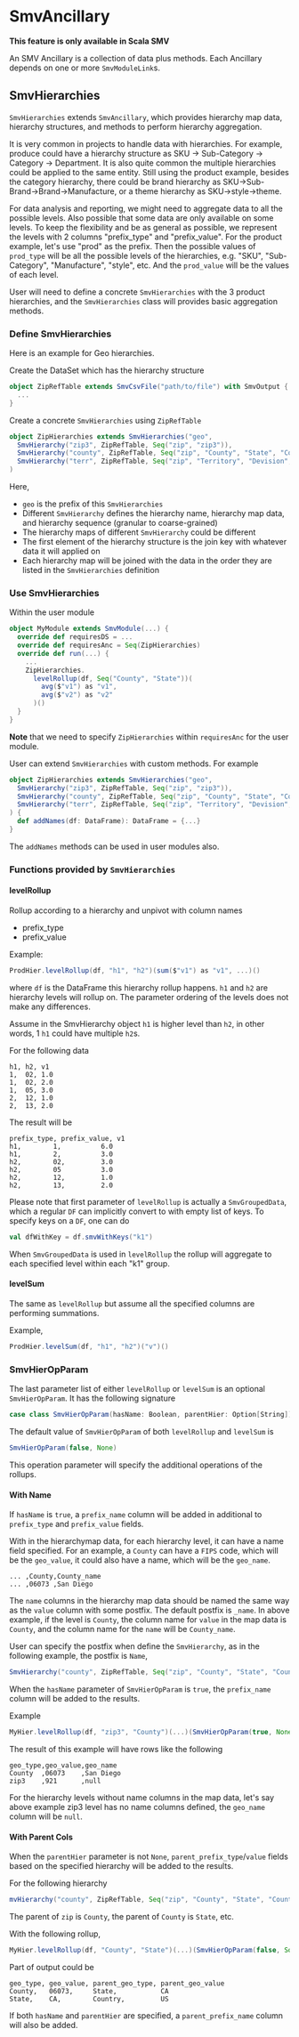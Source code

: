# SmvAncillary

**This feature is only available in Scala SMV**

An SMV Ancillary is a collection of data plus methods. Each Ancillary depends on one or more `SmvModuleLink`s.

## SmvHierarchies

`SmvHierarchies` extends `SmvAncillary`, which provides hierarchy map data, hierarchy structures,
and methods to perform hierarchy aggregation.

It is very common in projects to handle data with hierarchies. For example, produce could have a
hierarchy structure as SKU -> Sub-Category -> Category -> Department. It is also quite common the
multiple hierarchies could be applied to the same entity. Still using the product example, besides the
category hierarchy, there could be brand hierarchy as SKU->Sub-Brand->Brand->Manufacture, or a theme
hierarchy as SKU->style->theme.

For data analysis and reporting, we might need to aggregate data to all the possible levels. Also
possible that some data are only available on some levels. To keep the flexibility and be as general as
possible, we represent the levels with 2 columns "prefix_type" and "prefix_value". For the product example,
let's use "prod" as the prefix. Then the possible values of `prod_type` will be all the possible levels
of the hierarchies, e.g. "SKU", "Sub-Category", "Manufacture", "style", etc. And the `prod_value` will
be the values of each level.

User will need to define a concrete `SmvHierarchies` with the 3 product hierarchies, and the
`SmvHierarchies` class will provides basic aggregation methods.

### Define SmvHierarchies

Here is an example for Geo hierarchies.

Create the DataSet which has the hierarchy structure
```scala
object ZipRefTable extends SmvCsvFile("path/to/file") with SmvOutput {
  ...
}
```

Create a concrete `SmvHierarchies` using `ZipRefTable`

```scala
object ZipHierarchies extends SmvHierarchies("geo",
  SmvHierarchy("zip3", ZipRefTable, Seq("zip", "zip3")),
  SmvHierarchy("county", ZipRefTable, Seq("zip", "County", "State", "Country")),
  SmvHierarchy("terr", ZipRefTable, Seq("zip", "Territory", "Devision", "Region", "Country"))
)
```

Here,
* `geo` is the prefix of this `SmvHierarchies`
* Different `SmvHierarchy` defines the hierarchy name, hierarchy map data, and hierarchy sequence (granular to coarse-grained)
* The hierarchy maps of different `SmvHierarchy` could be different
* The first element of the hierarchy structure is the join key with whatever data it will applied on
* Each hierarchy map will be joined with the data in the order they are listed in the `SmvHierarchies`
definition

### Use SmvHierarchies
Within the user module

```scala
object MyModule extends SmvModule(...) {
  override def requiresDS = ...
  override def requiresAnc = Seq(ZipHierarchies)
  override def run(...) {
    ...
    ZipHierarchies.
      levelRollup(df, Seq("County", "State"))(
        avg($"v1") as "v1",
        avg($"v2") as "v2"
      )()
  }
}
```

**Note** that we need to specify `ZipHierarchies` within `requiresAnc` for the user module.

User can extend `SmvHierarchies` with custom methods. For example

```scala
object ZipHierarchies extends SmvHierarchies("geo",
  SmvHierarchy("zip3", ZipRefTable, Seq("zip", "zip3")),
  SmvHierarchy("county", ZipRefTable, Seq("zip", "County", "State", "Country")),
  SmvHierarchy("terr", ZipRefTable, Seq("zip", "Territory", "Devision", "Region", "Country"))
) {
  def addNames(df: DataFrame): DataFrame = {...}
}
```

The `addNames` methods can be used in user modules also.

### Functions provided by `SmvHierarchies`

#### levelRollup

Rollup according to a hierarchy and unpivot with column names
* prefix_type
* prefix_value

Example:
```scala
ProdHier.levelRollup(df, "h1", "h2")(sum($"v1") as "v1", ...)()
```
where `df` is the DataFrame this hierarchy rollup happens. `h1` and `h2` are
hierarchy levels will rollup on. The parameter ordering of the levels does
not make any differences.

Assume in the SmvHierarchy object `h1` is higher level than `h2`, in other words,
1 `h1` could have multiple `h2`s.

For the following data
```
h1, h2, v1
1,  02, 1.0
1,  02, 2.0
1,  05, 3.0
2,  12, 1.0
2,  13, 2.0
```

The result will be
```
prefix_type, prefix_value, v1
h1,        1,          6.0
h1,        2,          3.0
h2,        02,         3.0
h2,        05          3.0
h2,        12,         1.0
h2,        13,         2.0
```

Please note that first parameter of `levelRollup` is actually a `SmvGroupedData`, which
a regular `DF` can implicitly convert to with empty list of keys. To specify keys on a
`DF`, one can do
```scala
val dfWithKey = df.smvWithKeys("k1")
```
When `SmvGroupedData` is used in `levelRollup` the rollup will aggregate to each specified
level within each "k1" group.

#### levelSum
The same as `levelRollup` but assume all the specified columns are performing
summations.

Example,
```scala
ProdHier.levelSum(df, "h1", "h2")("v")()
```

### SmvHierOpParam
The last parameter list of either `levelRollup` or `levelSum` is an optional
`SmvHierOpParam`. It has the following signature
```scala
case class SmvHierOpParam(hasName: Boolean, parentHier: Option[String])
```

The default value of `SmvHierOpParam` of both `levelRollup` and `levelSum` is
```scala
SmvHierOpParam(false, None)
```

This operation parameter will specify the additional operations of the rollups.

#### With Name

If `hasName` is `true`, a `prefix_name` column will be added in additional to
`prefix_type` and `prefix_value` fields.

With in the hierarchymap  data, for each hierarchy level, it can have a name field specified.
For an example, a `County` can have a `FIPS` code, which will be the `geo_value`, it could also
have a name, which will be the `geo_name`.

```
... ,County,County_name
... ,06073 ,San Diego
```

The `name` columns in the hierarchy map data should be named the same way as the `value` column
with some postfix. The default postfix is `_name`. In above example, if the level is `County`,
the column name for `value` in the map data is `County`, and the column name for the `name`
will be `County_name`.

User can specify the postfix when define the `SmvHierarchy`, as in the following example, the
postfix is `Name`,
```scala
SmvHierarchy("county", ZipRefTable, Seq("zip", "County", "State", "Country"), "Name")
```

When the `hasName` parameter of `SmvHierOpParam` is `true`, the `prefix_name` column will be added
to the results.

Example
```scala
MyHier.levelRollup(df, "zip3", "County")(...)(SmvHierOpParam(true, None))
```
The result of this example will have rows like the following
```
geo_type,geo_value,geo_name
County  ,06073    ,San Diego
zip3    ,921      ,null
```

For the hierarchy levels without name columns in the map data, let's say above example zip3 level
has no name columns defined, the `geo_name` column will be `null`.

#### With Parent Cols

When the `parentHier` parameter is not `None`, `parent_prefix_type`/`value` fields based on the
specified hierarchy will be added to the results.

For the following hierarchy
```scala
mvHierarchy("county", ZipRefTable, Seq("zip", "County", "State", "Country"), "Name")
```

The parent of `zip` is `County`, the parent of `County` is `State`, etc.

With the following rollup,
```scala
MyHier.levelRollup(df, "County", "State")(...)(SmvHierOpParam(false, Some("county")))
```

Part of output could be
```
geo_type, geo_value, parent_geo_type, parent_geo_value
County,   06073,     State,           CA
State,    CA,        Country,         US
```

If both `hasName` and `parentHier` are specified, a `parent_prefix_name`
column will also be added.

